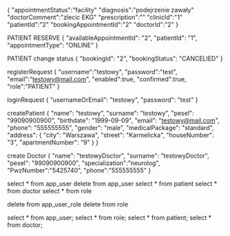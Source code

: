 {
 "appointmentStatus":"facility"
 "diagnosis":"podejrzenie zawały"
 "doctorComment":"zlecic EKG"
 "prescription":""
 "clinicId":"1"
 "patientId":"2"
 "bookingAppointmentId":"2"
 "doctorId":"2"
}

PATIENT RESERVE
{
"availableAppointmentId": "2",
"patientId": "1",
"appointmentType": "ONLINE"
}

PATIENT change status
{
"bookingId": "2",
"bookingStatus": "CANCELlED"
}

registerRequest
{
 "username":"testowy",
 "password":"test",
 "email":"testowy@mail.com",
 "enabled":true,
 "confirmed":true,
 "role":"PATIENT"
}

loginRequest
{
"usernameOrEmail": "testowy",
"password": "test"
}

createPatient
{
"name": "testowy",
"surname": "testowy",
"pesel": "99090900900",
"birthdate": "1999-09-09",
"email": "testowy@mail.com",
"phone": "555555555",
"gender": "male",
"medicalPackage": "standard",
"address": {
      "city": "Warszawa",
      "street": "Karmelicka",
      "houseNumber": "3",
      "apartmentNumber": "9"
}
}

create Doctor
{
"name": "testowyDoctor",
"surname": "testowyDoctor",
"pesel": "99090900900",
"specialization":"neurolog",
"PwzNumber":"5425740",
"phone":"555555555"
}


select * from app_user
delete from app_user
select * from patient
select * from doctor
select * from role

delete from app_user_role
delete from role

select * from app_user;
select * from role;
select * from patient;
select * from doctor;